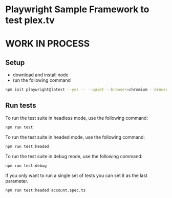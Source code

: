 # Playwright Sample Framework to test plex.tv 
# WORK IN PROCESS

## Setup

 - download and install node
 - run the following command

 ```sh
 npm init playwright@latest --yes -- --quiet --browser=chromium --browser=firefox --browser=webkit --gha
 ```

## Run tests
 
To run the test suite in headless mode, use the following command:


```sh
npm run test 
```

To run the test suite in headed mode, use the following command:

```sh
npm run test:headed
```

To run the test suite in debug mode, use the following command:

```sh
npm run test:debug
```

If you only want to run a single set of tests you can set it as the last parameter.

```sh
npm run test:headed account.spec.ts
```


